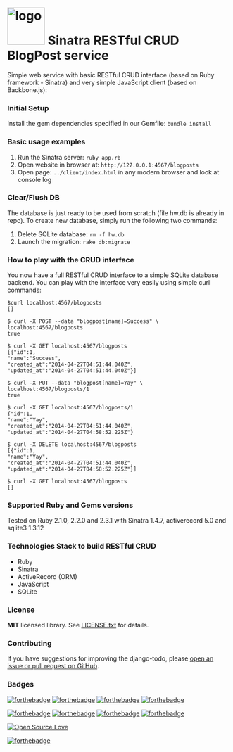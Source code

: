 <h1><img src="https://raw.githubusercontent.com/duboviy/web/sinatra-restful-crud/master/logo.png" height=85 alt="logo" title="logo"> Sinatra RESTful CRUD BlogPost service</h1>
Simple web service with basic RESTful CRUD interface (based on Ruby framework - Sinatra) and very simple JavaScript client (based on Backbone.js):

### Initial Setup ###
Install the gem dependencies specified in our Gemfile:
``bundle install`` 

### Basic usage examples ###
1. Run the Sinatra server:
``ruby app.rb``
2. Open website in browser at:
``http://127.0.0.1:4567/blogposts``
3. Open page:
``../client/index.html``
in any modern browser and look at console log

### Clear/Flush DB ###
The database is just ready to be used from scratch (file hw.db is already in repo).
To create new database, simply run the following two commands:

1. Delete SQLite database: ``rm -f hw.db``
2. Launch the migration: ``rake db:migrate``

### How to play with the CRUD interface ###

You now have a full RESTful CRUD interface to a simple SQLite database backend.
You can play with the interface very easily using simple curl commands:

```
$curl localhost:4567/blogposts
[]

$ curl -X POST --data "blogpost[name]=Success" \
localhost:4567/blogposts
true

$ curl -X GET localhost:4567/blogposts
[{"id":1,
"name":"Success",
"created_at":"2014-04-27T04:51:44.040Z",
"updated_at":"2014-04-27T04:51:44.040Z"}]

$ curl -X PUT --data "blogpost[name]=Yay" \
localhost:4567/blogposts/1
true

$ curl -X GET localhost:4567/blogposts/1
{"id":1,
"name":"Yay",
"created_at":"2014-04-27T04:51:44.040Z",
"updated_at":"2014-04-27T04:58:52.225Z"}

$ curl -X DELETE localhost:4567/blogposts
[{"id":1,
"name":"Yay",
"created_at":"2014-04-27T04:51:44.040Z",
"updated_at":"2014-04-27T04:58:52.225Z"}]

$ curl -X GET localhost:4567/blogposts
[]
```

### Supported Ruby and Gems versions ###
Tested on Ruby 2.1.0, 2.2.0 and 2.3.1 with Sinatra 1.4.7, activerecord 5.0 and sqlite3 1.3.12

### Technologies Stack to build RESTful CRUD ###
* Ruby
* Sinatra
* ActiveRecord (ORM)
* JavaScript
* SQLite

### License ###
**MIT** licensed library. See [LICENSE.txt](LICENSE.txt) for details.

### Contributing ###
If you have suggestions for improving the django-todo, please [open an issue or
pull request on GitHub](https://github.com/duboviy/web/).

### Badges ###
[![forthebadge](http://forthebadge.com/images/badges/fuck-it-ship-it.svg)](https://github.com/duboviy/web/)
[![forthebadge](http://forthebadge.com/images/badges/built-with-love.svg)](https://github.com/duboviy/web/) [![forthebadge](http://forthebadge.com/images/badges/built-by-hipsters.svg)](https://github.com/duboviy/web/) [![forthebadge](http://forthebadge.com/images/badges/built-with-swag.svg)](https://github.com/duboviy/web/)

[![forthebadge](http://forthebadge.com/images/badges/powered-by-electricity.svg)](https://github.com/duboviy/web/) [![forthebadge](http://forthebadge.com/images/badges/powered-by-oxygen.svg)](https://github.com/duboviy/web/) [![forthebadge](http://forthebadge.com/images/badges/powered-by-water.svg)](https://github.com/duboviy/web/) [![forthebadge](http://forthebadge.com/images/badges/powered-by-responsibility.svg)](https://github.com/duboviy/web/)

[![Open Source Love](https://badges.frapsoft.com/os/v1/open-source.svg?v=102)](https://github.com/ellerbrock/open-source-badge/)

[![forthebadge](http://forthebadge.com/images/badges/makes-people-smile.svg)](https://github.com/duboviy/web/)